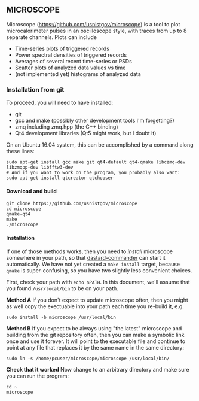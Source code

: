 ## MICROSCOPE

Microscope (https://github.com/usnistgov/microscope) is a tool to plot microcalorimeter
pulses in an oscilloscope style, with traces from up to 8 separate channels. Plots
can include 

* Time-series plots of triggered records
* Power spectral densities of triggered records
* Averages of several recent time-series or PSDs
* Scatter plots of analyzed data values vs time
* (not implemented yet) histograms of analyzed data

### Installation from git

To proceed, you will need to have installed:
* git
* gcc and make (possibly other development tools I'm forgetting?)
* zmq including zmq.hpp (the C++ binding)
* Qt4 development libraries (Qt5 might work, but I doubt it)

On an Ubuntu 16.04 system, this can be accomplished by a command along these lines:

```
sudo apt-get install gcc make git qt4-default qt4-qmake libczmq-dev libzmqpp-dev libfftw3-dev
# And if you want to work on the program, you probably also want:
sudo apt-get install qtcreator qtchooser
```

#### Download and build

```text
git clone https://github.com/usnistgov/microscope
cd microscope
qmake-qt4
make
./microscope
```

#### Installation

If one of those methods works, then you need to _install_ microscope somewhere in your 
path, so that [dastard-commander](https://github.com/usnistgov/dastard-commander)
can start it automatically. We have not yet created a `make install` target, because
`qmake` is super-confusing, so you have two slightly less convenient choices.

First, check your path with `echo $PATH`.
In this document, we'll assume that you found `/usr/local/bin` to be on your path.

**Method A** If you don't expect to update microscope often, then you might as well copy
the exectuable into your path each time you re-build it, e.g.

```
sudo install -b microscope /usr/local/bin
```

**Method B** If you expect to be always using "the latest" microscope and building
from the git repository often, then you can make a symbolic link once and use it
forever. It will point to the executable file and continue to point at any file
that replaces it by the same name in the same directory:

```
sudo ln -s /home/pcuser/microscope/microscope /usr/local/bin/
```

**Check that it worked** Now change to an arbitrary directory and make sure you can 
run the program:

```
cd ~
microscope
```
